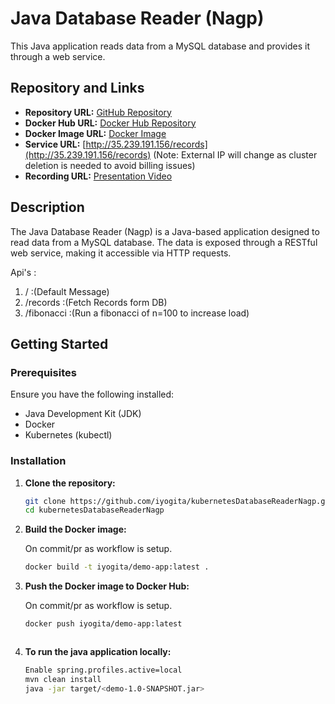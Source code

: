 # Java Database Reader (Nagp)

This Java application reads data from a MySQL database and provides it through a web service.

## Repository and Links

- **Repository URL:** [GitHub Repository](https://github.com/iyogita/JavaDatabaseReaderNagp)
- **Docker Hub URL:** [Docker Hub Repository](https://hub.docker.com/repository/docker/iyogita/demo-app/general)
- **Docker Image URL:** [Docker Image](https://hub.docker.com/layers/iyogita/demo-app/3.0/images/sha256-7664c768de0cdbc1f27d4efb30e44b288a0d3761840a8818449e94327803cce6?context=repo)
- **Service URL:** [http://35.239.191.156/records](http://35.239.191.156/records) (Note: External IP will change as cluster deletion is needed to avoid billing issues)
- **Recording URL:** [Presentation Video](https://nagarro-my.sharepoint.com/:v:/p/yogita_singh/ER4C6iQys-9Gifiu8HzFdxwBY8uPUwuXykuaw1g-jrh2gg?nav=eyJyZWZlcnJhbEluZm8iOnsicmVmZXJyYWxBcHAiOiJPbmVEcml2ZUZvckJ1c2luZXNzIiwicmVmZXJyYWxBcHBQbGF0Zm9ybSI6IldlYiIsInJlZmVycmFsTW9kZSI6InZpZXciLCJyZWZlcnJhbFZpZXciOiJNeUZpbGVzTGlua0NvcHkifX0&e=HrAhFs)

## Description

The Java Database Reader (Nagp) is a Java-based application designed to read data from a MySQL database. The data is exposed through a RESTful web service, making it accessible via HTTP requests.

Api's :

1. / :(Default Message)
2. /records :(Fetch Records form DB)
3. /fibonacci :(Run a fibonacci of n=100 to increase load)


## Getting Started

### Prerequisites

Ensure you have the following installed:

- Java Development Kit (JDK)
- Docker
- Kubernetes (kubectl)

### Installation

1. **Clone the repository:**

   ```bash
   git clone https://github.com/iyogita/kubernetesDatabaseReaderNagp.git
   cd kubernetesDatabaseReaderNagp


2. **Build the Docker image:**

    On commit/pr as workflow is setup.

    ```bash
   docker build -t iyogita/demo-app:latest .

2. **Push the Docker image to Docker Hub:**

    On commit/pr as workflow is setup.

    ```bash
   docker push iyogita/demo-app:latest



2. **To run the java application locally:**

   ```bash
   Enable spring.profiles.active=local
   mvn clean install
   java -jar target/<demo-1.0-SNAPSHOT.jar>
